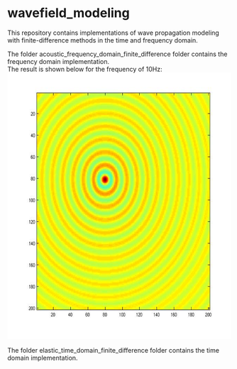 # wavefield_modeling
This repository contains implementations of wave propagation modeling with finite-difference methods in the time and frequency domain.

The folder acoustic_frequency_domain_finite_difference folder contains the frequency domain implementation.\
The result is shown below for the frequency of 10Hz:\
<img src="https://github.com/penghaorui/wavefield_modeling/blob/main/acoustic_frequency_domain_finite_difference/10Hz.jpg" width="600" height="600" />

The folder elastic_time_domain_finite_difference folder contains the time domain implementation.
